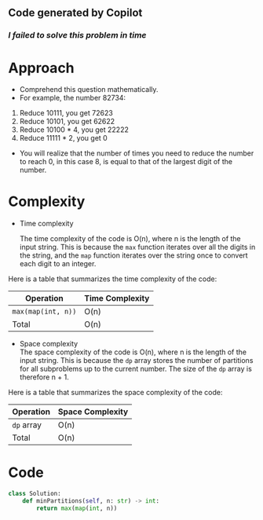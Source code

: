 ## Code generated by Copilot
### *I failed to solve this problem in time*
# Approach
- Comprehend this question mathematically.
- For example, the number 82734:
1. Reduce 10111, you get 72623
2. Reduce 10101, you get 62622
3. Reduce 10100 * 4, you get 22222
4. Reduce 11111 * 2, you get 0
- You will realize that the number of times you need to reduce the number to reach 0, in this case 8, is equal to that of the largest digit of the number.
# Complexity
- Time complexity  
  
  The time complexity of the code is O(n), where n is the length of the input string. This is because the `max` function iterates over all the digits in the string, and the `map` function iterates over the string once to convert each digit to an integer.

Here is a table that summarizes the time complexity of the code:

| Operation          | Time Complexity |
| ------------------ | --------------- |
| `max(map(int, n))` | O(n)            |
| Total              | O(n)            |
- Space complexity  
  The space complexity of the code is O(n), where n is the length of the input string. This is because the `dp` array stores the number of partitions for all subproblems up to the current number. The size of the `dp` array is therefore n + 1.

Here is a table that summarizes the space complexity of the code:

| Operation  | Space Complexity |
| ---------- | ---------------- |
| `dp` array | O(n)             |
| Total      | O(n)             |

# Code
```Python []
class Solution:
    def minPartitions(self, n: str) -> int:
        return max(map(int, n))
```